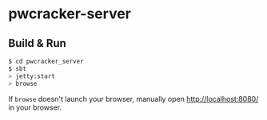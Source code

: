 # pwcracker-server #

## Build & Run ##

```sh
$ cd pwcracker_server
$ sbt
> jetty:start
> browse
```

If `browse` doesn't launch your browser, manually open [http://localhost:8080/](http://localhost:8080/) in your browser.
